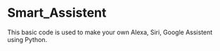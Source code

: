 # Smart_Assistent
This basic code is used to make your own Alexa, Siri, Google Assistent using Python.
